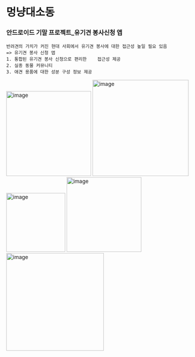 # 멍냥대소동 
### 안드로이드 기말 프로젝트_유기견 봉사신청 앱

```
반려견의 가치가 커진 현대 사회에서 유기견 봉사에 대한 접근성 높일 필요 있음
=> 유기견 봉사 신청 앱
1. 통합된 유기견 봉사 신청으로 편리한    접근성 제공
2. 실종 동물 커뮤니티
3. 애견 용품에 대한 성분 구성 정보 제공
```

  <img width="226" alt="image" src="https://github.com/haeun1700/android-volunteer-application/assets/111607963/a80a84bb-84be-4751-811c-259501a058d1">

  <img width="256" alt="image" src="https://github.com/haeun1700/android-volunteer-application/assets/111607963/c4326999-670a-4539-b678-26c18c3afed2">

  <img width="157" alt="image" src="https://github.com/haeun1700/android-volunteer-application/assets/111607963/5195f80a-f21e-4fd9-9bc7-a73ad70e4e93">

  <img width="199" alt="image" src="https://github.com/haeun1700/android-volunteer-application/assets/111607963/fbad66b1-e470-4a7e-b525-2d624204b691">

  <img width="260" alt="image" src="https://github.com/haeun1700/android-volunteer-application/assets/111607963/c9df8b05-a11d-4097-96c6-c878ca70bf46">





